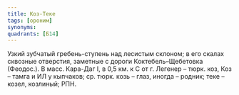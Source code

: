 ```yaml
---
title: Коз-Теке
tags: [ороним]
synonyms:
quadrants: [Б14]
---
```


Узкий зубчатый гребень-ступень над лесистым склоном; в его скалах сквозные
отверстия, заметные с дороги Коктебель–Щебетовка (Феодос.). В масс. Кара-Даг I,
в 0,5 км. к С от г. Легенер – тюрк. коз, Коз – тамга и ИЛ у кыпчаков; ср. тюрк.
козь – глаз, иногда – родник; теке – козел, козлиный; РПН.
